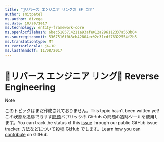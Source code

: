 ```yaml
---
title: "リバース エンジニア リングの EF コア"
author: smitpatel
ms.author: divega
ms.date: 10/30/2017
ms.technology: entity-framework-core
ms.openlocfilehash: 6bec5185714211a93afe012a296112337a563b04
ms.sourcegitcommit: 5367516f063cb42804ec92c31cdf76322554f2b5
ms.translationtype: MT
ms.contentlocale: ja-JP
ms.lasthandoff: 11/08/2017
---
```

# <a name="-reverse-engineering"></a><span data-ttu-id="0dbbc-102">🔧リバース エンジニア リング</span><span class="sxs-lookup"><span data-stu-id="0dbbc-102">🔧 Reverse Engineering</span></span>

> [!NOTE]
> <span data-ttu-id="0dbbc-103">このトピックはまだ作成されておりません。</span><span class="sxs-lookup"><span data-stu-id="0dbbc-103">This topic hasn't been written yet!</span></span> <span data-ttu-id="0dbbc-104">この状態を追跡できます[問題][ 1]パブリックの GitHub の問題の追跡ツールを使用します。</span><span class="sxs-lookup"><span data-stu-id="0dbbc-104">You can track the status of this [issue][1] through our public GitHub issue tracker.</span></span> <span data-ttu-id="0dbbc-105">方法などについて[投稿][ 2] GitHub でします。</span><span class="sxs-lookup"><span data-stu-id="0dbbc-105">Learn how you can [contribute][2] on GitHub.</span></span>


  [1]: https://github.com/aspnet/EntityFramework.Docs/issues/508
  [2]: https://github.com/aspnet/EntityFramework.Docs/blob/master/CONTRIBUTING.md
